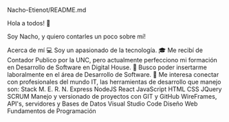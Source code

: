 Nacho-Etienot/README.md

Hola a todos! 👋

Soy Nacho, y  quiero contarles un poco sobre mí!

Acerca de mí
💻 Soy un apasionado de la tecnología.
🎓 Me recibí de Contador Publico por la UNC, pero actualmente perfecciono mi formación en Desarrollo de Software en Digital House.
💼 Busco poder insertarme laboralmente en el área de Desarrollo de Software.
💬 Me interesa conectar con profesionales del mundo IT, las herramientas de desarrollo que manejo son:
Stack M. E. R. N. 
Express
NodeJS 
React 
JavaScript
HTML
CSS
JQuery
SCRUM
Manejo y versionado de proyectos con GIT y GitHub
WireFrames, API's, servidores y Bases de Datos
Visual Studio Code
Diseño Web
Fundamentos de Programación
